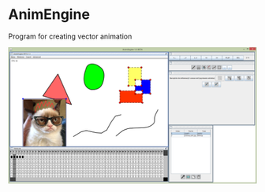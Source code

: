 # AnimEngine
Program for creating vector animation

![alt text](https://github.com/DehydratedWater/AnimEngine/blob/master/log/img/AnimEngie2.png)
